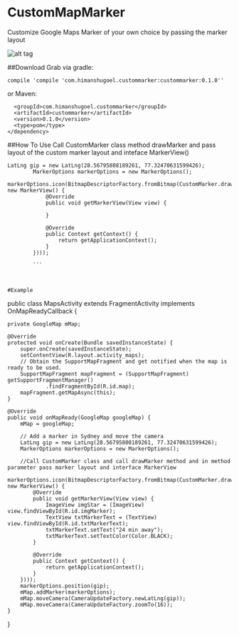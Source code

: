 # CustomMapMarker
	
Customize Google Maps Marker of your own choice by passing the marker layout

![alt tag](https://s3.postimg.org/8ah1ksj6b/map_Image.png)

##Download
Grab via gradle:

```compile 'compile 'com.himanshugoel.custommarker:custommarker:0.1.0''```

or Maven:
```<dependency>
  <groupId>com.himanshugoel.custommarker</groupId>
  <artifactId>custommarker</artifactId>
  <version>0.1.0</version>
  <type>pom</type>
</dependency>
 ```


##How To Use
Call CustomMarker class method drawMarker and pass layout of the custom marker layout and inteface MarkerView()

```
LatLng gip = new LatLng(28.56795808189261, 77.32470631599426);
        MarkerOptions markerOptions = new MarkerOptions();
        markerOptions.icon(BitmapDescriptorFactory.fromBitmap(CustomMarker.drawMarker(R.layout.marker_view, new MarkerView() {
            @Override
            public void getMarkerView(View view) {
              
            }

            @Override
            public Context getContext() {
                return getApplicationContext();
            }
        })));
		
		```
			


#Example

```
public class MapsActivity extends FragmentActivity implements OnMapReadyCallback {

    private GoogleMap mMap;

    @Override
    protected void onCreate(Bundle savedInstanceState) {
        super.onCreate(savedInstanceState);
        setContentView(R.layout.activity_maps);
        // Obtain the SupportMapFragment and get notified when the map is ready to be used.
        SupportMapFragment mapFragment = (SupportMapFragment) getSupportFragmentManager()
                .findFragmentById(R.id.map);
        mapFragment.getMapAsync(this);
    }

    @Override
    public void onMapReady(GoogleMap googleMap) {
        mMap = googleMap;

        // Add a marker in Sydney and move the camera
        LatLng gip = new LatLng(28.56795808189261, 77.32470631599426);
        MarkerOptions markerOptions = new MarkerOptions();

        //Call CustomMarker class and call drawMarker method and in method parameter pass marker layout and interface MarkerView
        markerOptions.icon(BitmapDescriptorFactory.fromBitmap(CustomMarker.drawMarker(R.layout.marker_view, new MarkerView() {
            @Override
            public void getMarkerView(View view) {
                ImageView imgStar = (ImageView) view.findViewById(R.id.imgMarker);
                TextView txtMarkerText = (TextView) view.findViewById(R.id.txtMarkerText);
                txtMarkerText.setText("24 min away");
                txtMarkerText.setTextColor(Color.BLACK);
            }

            @Override
            public Context getContext() {
                return getApplicationContext();
            }
        })));
        markerOptions.position(gip);
        mMap.addMarker(markerOptions);
        mMap.moveCamera(CameraUpdateFactory.newLatLng(gip));
        mMap.moveCamera(CameraUpdateFactory.zoomTo(16));
    }
}

```






